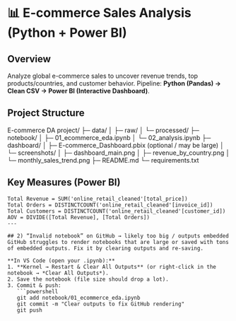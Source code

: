 # 📊 E-commerce Sales Analysis (Python + Power BI)

## Overview
Analyze global e-commerce sales to uncover revenue trends, top products/countries, and customer behavior.
Pipeline: **Python (Pandas) → Clean CSV → Power BI (Interactive Dashboard)**.

## Project Structure
E-commerce DA project/
├─ data/
│ ├─ raw/
│ └─ processed/
├─ notebook/
│ ├─ 01_ecommerce_eda.ipynb
│ └─ 02_analysis.ipynb
├─ dashboard/
│ ├─ E-commerce_Dashboard.pbix (optional / may be large)
│ └─ screenshots/
│ ├─ dashboard_main.png
│ ├─ revenue_by_country.png
│ └─ monthly_sales_trend.png
├─ README.md
└─ requirements.txt


## Key Measures (Power BI)
```DAX
Total Revenue = SUM('online_retail_cleaned'[total_price])
Total Orders = DISTINCTCOUNT('online_retail_cleaned'[invoice_id])
Total Customers = DISTINCTCOUNT('online_retail_cleaned'[customer_id])
AOV = DIVIDE([Total Revenue], [Total Orders])
---

## 2) “Invalid notebook” on GitHub → likely too big / outputs embedded
GitHub struggles to render notebooks that are large or saved with tons of embedded outputs. Fix it by clearing outputs and re-saving.

**In VS Code (open your .ipynb):**
1. **Kernel → Restart & Clear All Outputs** (or right-click in the notebook → *Clear All Outputs*).
2. Save the notebook (file size should drop a lot).
3. Commit & push:
   ```powershell
   git add notebook/01_ecommerce_eda.ipynb
   git commit -m "Clear outputs to fix GitHub rendering"
   git push
